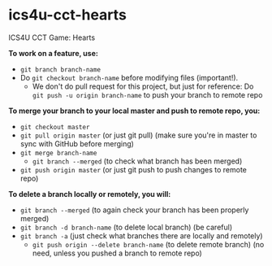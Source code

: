 # ics4u-cct-hearts
ICS4U CCT Game: Hearts

__To work on a feature, use:__ 
* `git branch branch-name`
* Do `git checkout branch-name` before modifying files (important!).
  * We don't do pull request for this project, but just for reference: Do `git push -u origin branch-name` to push your branch to remote repo

__To merge your branch to your local master and push to remote repo, you:__
* `git checkout master`
* `git pull origin master` (or just git pull) (make sure you're in master to sync with GitHub before merging)
* `git merge branch-name`
  * `git branch --merged` (to check what branch has been merged)
* `git push origin master` (or just git push to push changes to remote repo)

__To delete a branch locally or remotely, you will:__
* `git branch --merged` (to again check your branch has been properly merged)
* `git branch -d branch-name` (to delete local branch) (be careful)
* `git branch -a` (just check what branches there are locally and remotely)
  * `git push origin --delete branch-name` (to delete remote branch) (no need, unless you pushed a branch to remote repo)
